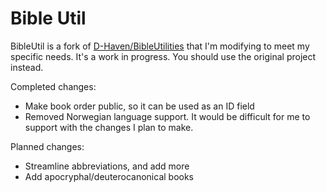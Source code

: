 # Bible Util

BibleUtil is a fork of [D-Haven/BibleUtilities](https://github.com/D-Haven/BibleUtilities) that I'm modifying to meet my specific needs. It's a work in progress. You should use the original project instead.

Completed changes:
* Make book order public, so it can be used as an ID field
* Removed Norwegian language support. It would be difficult for me to support with the changes I plan to make.

Planned changes:
* Streamline abbreviations, and add more
* Add apocryphal/deuterocanonical books